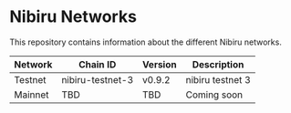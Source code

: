# Nibiru Networks

This repository contains information about the different Nibiru networks.

| Network | Chain ID         | Version | Description      |
|---------|------------------|---------|------------------|
| Testnet | nibiru-testnet-3 | v0.9.2  | nibiru testnet 3 |
| Mainnet | TBD              | TBD     | Coming soon      |
